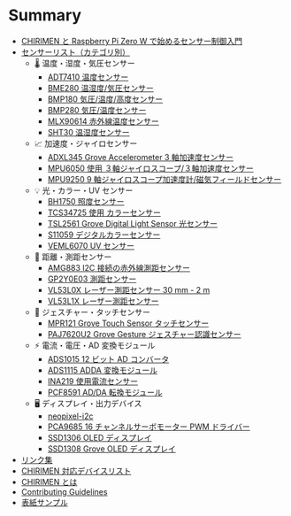 # Summary

- [CHIRIMEN と Raspberry Pi Zero W で始めるセンサー制御入門](README.md)
- [センサーリスト（カテゴリ別）](./sensor-list-category.md)
  - 🌡️ 温度・湿度・気圧センサー
    - [ADT7410 温度センサー](./docs/adt7410.md)
    - [BME280 温湿度/気圧センサー](./docs/bme280.md)
    - [BMP180 気圧/温度/高度センサー](./docs/bmp180.md)
    - [BMP280 気圧/温度センサー](./docs/bmp280.md)
    - [MLX90614 赤外線温度センサー](./docs/mlx90614.md)
    - [SHT30 温湿度センサー](./docs/sht30.md)
  - 📈 加速度・ジャイロセンサー
    - [ADXL345 Grove Accelerometer 3 軸加速度センサー](./docs/adxl345.md)
    - [MPU6050 使用 ３軸ジャイロスコープ/３軸加速度センサー](./docs/mpu6050.md)
    - [MPU9250 9 軸ジャイロスコープ加速度計/磁気フィールドセンサー ](./docs/mpu9250.md)
  - 💡 光・カラー・UV センサー
    - [BH1750 照度センサー](./docs/bh1750.md)
    - [TCS34725 使用 カラーセンサー](./docs/tcs34725.md)
    - [TSL2561 Grove Digital Light Sensor 光センサー](./docs/tsl2561.md)
    - [S11059 デジタルカラーセンサー](./docs/s11059.md)
    - [VEML6070 UV センサー](./docs/veml6070.md)
  - 📏 距離・測距センサー
    - [AMG883 I2C 接続の赤外線測距センサー](./docs/amg8833.md)
    - [GP2Y0E03 測距センサー](./docs/gp2y0e03.md)
    - [VL53L0X レーザー測距センサー 30 mm - 2 m](./docs/vl53l0x.md)
    - [VL53L1X レーザー測距センサー](./docs/vl53l1x.md)
  - 🧠 ジェスチャー・タッチセンサー
    - [MPR121 Grove Touch Sensor タッチセンサー](./docs/mpr121.md)
    - [PAJ7620U2 Grove Gesture ジェスチャー認識センサー](./docs/paj7620.md)
  - ⚡ 電流・電圧・AD 変換モジュール
    - [ADS1015 12 ビット AD コンバータ](./docs/ads1015.md)
    - [ADS1115 ADDA 変換モジュール](./docs/ads1x15.md)
    - [INA219 使用電流センサー](./docs/ina219.md)
    - [PCF8591 AD/DA 転換モジュール](./docs/pcf8591.md)
  - 🖥️ ディスプレイ・出力デバイス
    - [neopixel-i2c](./docs/neopixel-i2c.md)
    - [PCA9685 16 チャンネルサーボモーター PWM ドライバー](./docs/pca9685.md)
    - [SSD1306 OLED ディスプレイ](./docs/ssd1306.md)
    - [SSD1308 Grove OLED ディスプレイ](./docs/ssd1308.md)
- [リンク集](./link.md)
- [CHIRIMEN 対応デバイスリスト](./docs/device-list.md)
- [CHIRIMEN とは](./about.md)
- [Contributing Guidelines](./CONTRIBUTING.md)
- [表紙サンプル](./cover.md)
